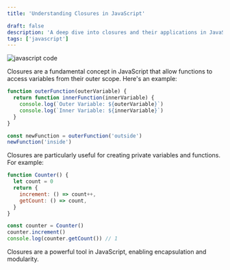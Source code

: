 ```yaml
---
title: 'Understanding Closures in JavaScript'

draft: false
description: 'A deep dive into closures and their applications in JavaScript.'
tags: ['javascript']
---
```


![javascript code](https://upload.wikimedia.org/wikipedia/commons/e/ef/Programming_code.jpg)

Closures are a fundamental concept in JavaScript that allow functions to access variables from their outer scope. Here's an example:

```javascript
function outerFunction(outerVariable) {
  return function innerFunction(innerVariable) {
    console.log(`Outer Variable: ${outerVariable}`)
    console.log(`Inner Variable: ${innerVariable}`)
  }
}

const newFunction = outerFunction('outside')
newFunction('inside')
```

Closures are particularly useful for creating private variables and functions. For example:

```javascript
function Counter() {
  let count = 0
  return {
    increment: () => count++,
    getCount: () => count,
  }
}

const counter = Counter()
counter.increment()
console.log(counter.getCount()) // 1
```

Closures are a powerful tool in JavaScript, enabling encapsulation and modularity.

